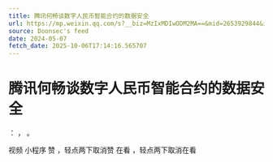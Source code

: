 ```yaml
---
title: 腾讯何畅谈数字人民币智能合约的数据安全
url: https://mp.weixin.qq.com/s?__biz=MzIxMDIwODM2MA==&mid=2653929844&idx=1&sn=07653257073714ef3fbeba9a73fbc86b
source: Doonsec's feed
date: 2024-05-07
fetch_date: 2025-10-06T17:14:16.565707
---
```


# 腾讯何畅谈数字人民币智能合约的数据安全

：
，
。

视频
小程序
赞
，轻点两下取消赞
在看
，轻点两下取消在看